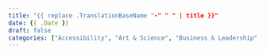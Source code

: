 ```yaml
---
title: "{{ replace .TranslationBaseName "-" " " | title }}"
date: {{ .Date }}
draft: false
categories: ["Accessibility", "Art & Science", "Business & Leadership", "Careers", "Code", "CSS", "Design & UX", "HTML", "JavaScript", "Technology", "Web Performance", "WordPress"]
---
```


